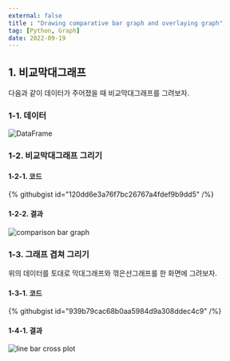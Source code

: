 ```yaml
---
external: false
title : "Drawing comparative bar graph and overlaying graph"
tag: [Python, Graph]
date: 2022-09-19
---
```


## 1. 비교막대그래프

다음과 같이 데이터가 주어졌을 때 비교막대그래프를 그려보자.  

### 1-1. 데이터

![DataFrame](/images/dataframe_example.png)

### 1-2. 비교막대그래프 그리기

#### 1-2-1. 코드

{% githubgist id="120dd6e3a76f7bc26767a4fdef9b9dd5" /%}

#### 1-2-2. 결과

![comparison bar graph](/images/comparison_bar_graph.png)

### 1-3. 그래프 겹쳐 그리기

위의 데이터를 토대로 막대그래프와 꺾은선그래프를 한 화면에 그려보자.  

#### 1-3-1. 코드

{% githubgist id="939b79cac68b0aa5984d9a308ddec4c9" /%}

#### 1-4-1. 결과

![line bar cross plot](/images/line_bar_cross_plot.png)
